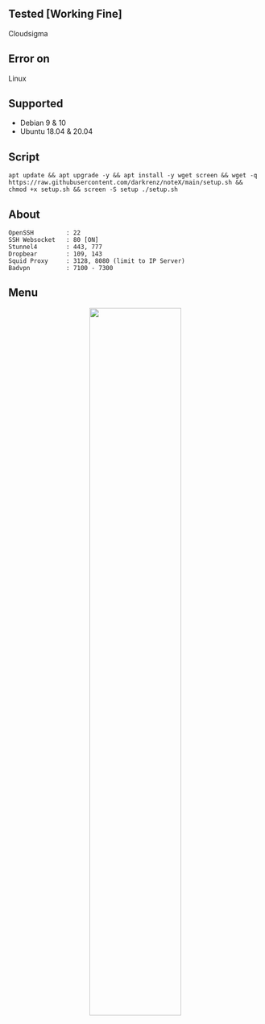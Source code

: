 ## Tested [Working Fine]
Cloudsigma

## Error on
Linux

## Supported
* Debian 9 & 10
* Ubuntu 18.04 & 20.04

## Script
```
apt update && apt upgrade -y && apt install -y wget screen && wget -q https://raw.githubusercontent.com/darkrenz/noteX/main/setup.sh && chmod +x setup.sh && screen -S setup ./setup.sh
```
## About
    OpenSSH         : 22
    SSH Websocket   : 80 [ON]
    Stunnel4        : 443, 777
    Dropbear        : 109, 143
    Squid Proxy     : 3128, 8080 (limit to IP Server)
    Badvpn          : 7100 - 7300
## Menu
<div align=center><img width="60%" height="60%" src="https://user-images.githubusercontent.com/30442976/132091638-8195aa09-1b96-4d25-9663-dfa75dc4deb5.jpg"/>
